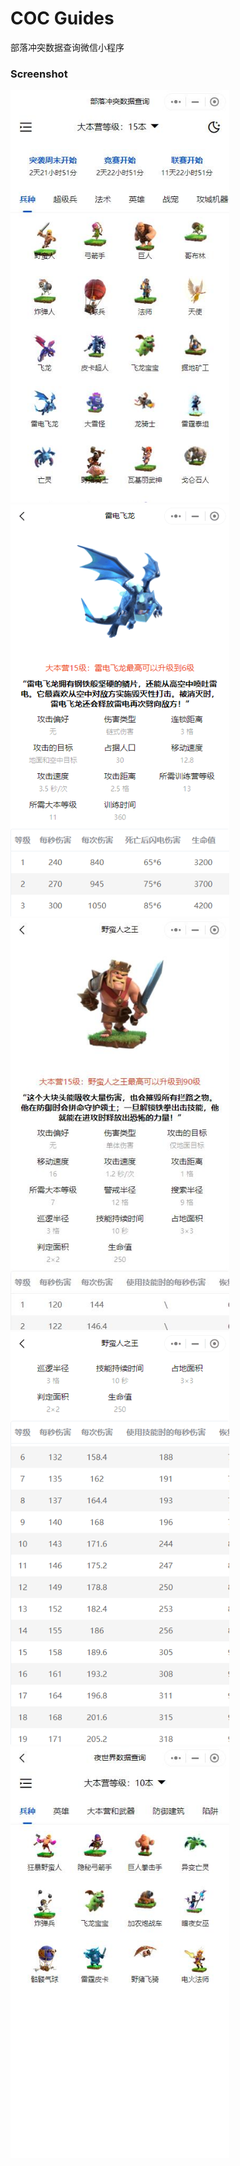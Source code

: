 # COC Guides
部落冲突数据查询微信小程序

### Screenshot
<img src="https://github.com/zyhahaha/COC-Guides/blob/master/assets/screenshot/default.jpg" width="350px">
<img src="https://github.com/zyhahaha/COC-Guides/blob/master/assets/screenshot/detail.png" width="350px">
<img src="https://github.com/zyhahaha/COC-Guides/blob/master/assets/screenshot/hero.jpg" width="350px">
<img src="https://github.com/zyhahaha/COC-Guides/blob/master/assets/screenshot/table.png" width="350px">
<img src="https://github.com/zyhahaha/COC-Guides/blob/master/assets/screenshot/dark.jpg" width="350px">
